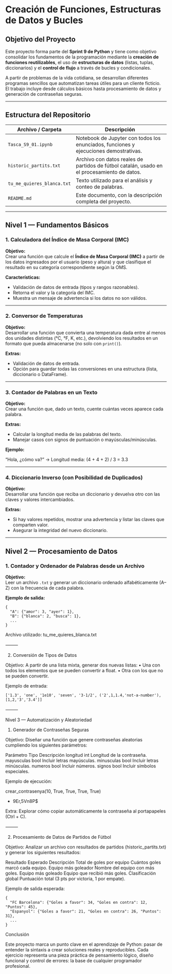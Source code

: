 # Creación de Funciones, Estructuras de Datos y Bucles

## Objetivo del Proyecto

Este proyecto forma parte del **Sprint 9 de Python** y tiene como objetivo consolidar los fundamentos de la programación mediante la **creación de funciones reutilizables**, el uso de **estructuras de datos** (listas, tuplas, diccionarios) y el **control de flujo** a través de bucles y condicionales.

A partir de problemas de la vida cotidiana, se desarrollan diferentes programas sencillos que automatizan tareas útiles para un cliente ficticio.  
El trabajo incluye desde cálculos básicos hasta procesamiento de datos y generación de contraseñas seguras.

---

## Estructura del Repositorio

| Archivo / Carpeta | Descripción |
|--------------------|-------------|
| `Tasca_S9_01.ipynb` | Notebook de Jupyter con todos los enunciados, funciones y ejecuciones demostrativas. |
| `historic_partits.txt` | Archivo con datos reales de partidos de fútbol catalán, usado en el procesamiento de datos. |
| `tu_me_quieres_blanca.txt` | Texto utilizado para el análisis y conteo de palabras. |
| `README.md` | Este documento, con la descripción completa del proyecto. |

---

## Nivel 1 — Fundamentos Básicos

### 1. Calculadora del Índice de Masa Corporal (IMC)

**Objetivo:**  
Crear una función que calcule el **Índice de Masa Corporal (IMC)** a partir de los datos ingresados por el usuario (peso y altura) y que clasifique el resultado en su categoría correspondiente según la OMS.

**Características:**
- Validación de datos de entrada (tipos y rangos razonables).
- Retorna el valor y la categoría del IMC.
- Muestra un mensaje de advertencia si los datos no son válidos.

---

### 2. Conversor de Temperaturas

**Objetivo:**  
Desarrollar una función que convierta una temperatura dada entre al menos dos unidades distintas (°C, °F, K, etc.), devolviendo los resultados en un formato que pueda almacenarse (no solo con `print()`).

**Extras:**
- Validación de datos de entrada.
- Opción para guardar todas las conversiones en una estructura (lista, diccionario o DataFrame).

---

### 3. Contador de Palabras en un Texto

**Objetivo:**  
Crear una función que, dado un texto, cuente cuántas veces aparece cada palabra.

**Extras:**
- Calcular la longitud media de las palabras del texto.
- Manejar casos con signos de puntuación o mayúsculas/minúsculas.

**Ejemplo:**

“Hola, ¿cómo va?” → Longitud media: (4 + 4 + 2) / 3 = 3.3

---

### 4. Diccionario Inverso (con Posibilidad de Duplicados)

**Objetivo:**  
Desarrollar una función que reciba un diccionario y devuelva otro con las claves y valores intercambiados.

**Extras:**
- Si hay valores repetidos, mostrar una advertencia y listar las claves que comparten valor.
- Asegurar la integridad del nuevo diccionario.

---

## Nivel 2 — Procesamiento de Datos

### 1. Contador y Ordenador de Palabras desde un Archivo

**Objetivo:**  
Leer un archivo `.txt` y generar un diccionario ordenado alfabéticamente (A–Z) con la frecuencia de cada palabra.

**Ejemplo de salida:**
```
{
  "A": {"amor": 3, "ayer": 1},
  "B": {"blanca": 2, "busca": 1},
  ...
}
```
Archivo utilizado: tu_me_quieres_blanca.txt

⸻

2. Conversión de Tipos de Datos

Objetivo:
A partir de una lista mixta, generar dos nuevas listas:
	•	Una con todos los elementos que se pueden convertir a float.
	•	Otra con los que no se pueden convertir.

Ejemplo de entrada:
```
['1.3', 'one', '1e10', 'seven', '3-1/2', ('2',1,1.4,'not-a-number'), [1,2,'3','3.4']]
```

⸻

Nivel 3 — Automatización y Aleatoriedad

1. Generador de Contraseñas Seguras

Objetivo:
Diseñar una función que genere contraseñas aleatorias cumpliendo los siguientes parámetros:

Parámetro	Tipo	Descripción
longitud	int	    Longitud de la contraseña.
mayusculas	bool	Incluir letras mayúsculas.
minusculas	bool	Incluir letras minúsculas.
numeros	bool	    Incluir números.
signos	bool	   Incluir símbolos especiales.

Ejemplo de ejecución:

crear_contrasenya(10, True, True, True, True)
- 9Er,5Vn8P$

Extra:
Explorar cómo copiar automáticamente la contraseña al portapapeles (Ctrl + C).

⸻

2. Procesamiento de Datos de Partidos de Fútbol

Objetivo:
Analizar un archivo con resultados de partidos (historic_partits.txt) y generar los siguientes resultados:

Resultado Esperado	Descripción
Total de goles por equipo	Cuántos goles marcó cada equipo.
Equipo más goleador	Nombre del equipo con más goles.
Equipo más goleado	Equipo que recibió más goles.
Clasificación global	Puntuación total (3 pts por victoria, 1 por empate).

Ejemplo de salida esperada:
```
{
  "FC Barcelona": {"Goles a favor": 34, "Goles en contra": 12, "Puntos": 45},
  "Espanyol": {"Goles a favor": 21, "Goles en contra": 26, "Puntos": 31},
  ...
}
```

Conclusión

Este proyecto marca un punto clave en el aprendizaje de Python: pasar de entender la sintaxis a crear soluciones reales y reproducibles.
Cada ejercicio representa una pieza práctica de pensamiento lógico, diseño funcional y control de errores: la base de cualquier programador profesional.

